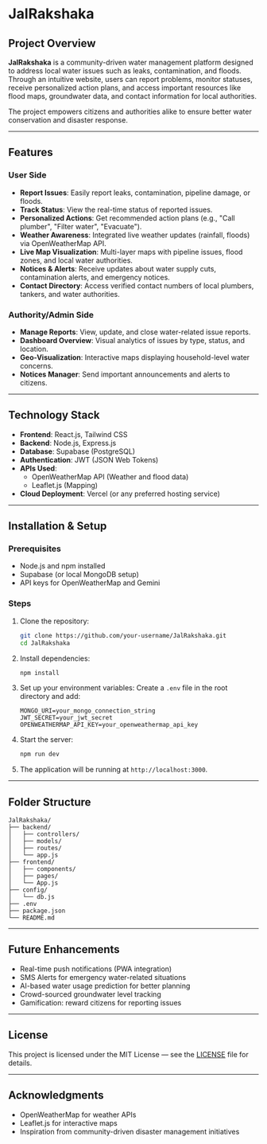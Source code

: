 # JalRakshaka

## Project Overview

**JalRakshaka** is a community-driven water management platform designed to address local water issues such as leaks, contamination, and floods. Through an intuitive website, users can report problems, monitor statuses, receive personalized action plans, and access important resources like flood maps, groundwater data, and contact information for local authorities.

The project empowers citizens and authorities alike to ensure better water conservation and disaster response.

---

## Features

### User Side
- **Report Issues**: Easily report leaks, contamination, pipeline damage, or floods.
- **Track Status**: View the real-time status of reported issues.
- **Personalized Actions**: Get recommended action plans (e.g., "Call plumber", "Filter water", "Evacuate").
- **Weather Awareness**: Integrated live weather updates (rainfall, floods) via OpenWeatherMap API.
- **Live Map Visualization**: Multi-layer maps with pipeline issues, flood zones, and local water authorities.
- **Notices & Alerts**: Receive updates about water supply cuts, contamination alerts, and emergency notices.
- **Contact Directory**: Access verified contact numbers of local plumbers, tankers, and water authorities.

### Authority/Admin Side
- **Manage Reports**: View, update, and close water-related issue reports.
- **Dashboard Overview**: Visual analytics of issues by type, status, and location.
- **Geo-Visualization**: Interactive maps displaying household-level water concerns.
- **Notices Manager**: Send important announcements and alerts to citizens.

---

## Technology Stack

- **Frontend**: React.js, Tailwind CSS
- **Backend**: Node.js, Express.js
- **Database**: Supabase (PostgreSQL)
- **Authentication**: JWT (JSON Web Tokens)
- **APIs Used**:
  - OpenWeatherMap API (Weather and flood data)
  - Leaflet.js (Mapping)
- **Cloud Deployment**: Vercel (or any preferred hosting service)

---

## Installation & Setup

### Prerequisites
- Node.js and npm installed
- Supabase (or local MongoDB setup)
- API keys for OpenWeatherMap and Gemini

### Steps

1. Clone the repository:
   ```bash
   git clone https://github.com/your-username/JalRakshaka.git
   cd JalRakshaka
   ```

2. Install dependencies:
   ```bash
   npm install
   ```

3. Set up your environment variables:
   Create a `.env` file in the root directory and add:
   ```
   MONGO_URI=your_mongo_connection_string
   JWT_SECRET=your_jwt_secret
   OPENWEATHERMAP_API_KEY=your_openweathermap_api_key
   ```

4. Start the server:
   ```bash
   npm run dev
   ```

5. The application will be running at `http://localhost:3000`.

---

## Folder Structure

```
JalRakshaka/
├── backend/
│   ├── controllers/
│   ├── models/
│   ├── routes/
│   └── app.js
├── frontend/
│   ├── components/
│   ├── pages/
│   └── App.js
├── config/
│   └── db.js
├── .env
├── package.json
└── README.md
```

---

## Future Enhancements

- Real-time push notifications (PWA integration)
- SMS Alerts for emergency water-related situations
- AI-based water usage prediction for better planning
- Crowd-sourced groundwater level tracking
- Gamification: reward citizens for reporting issues

---

## License

This project is licensed under the MIT License — see the [LICENSE](LICENSE) file for details.

---

## Acknowledgments

- OpenWeatherMap for weather APIs
- Leaflet.js for interactive maps
- Inspiration from community-driven disaster management initiatives
